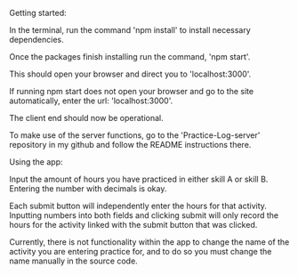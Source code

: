 Getting started:

In the terminal, run the command 'npm install' to install necessary dependencies.

Once the packages finish installing run the command, 'npm start'.

This should open your browser and direct you to 'localhost:3000'.

If running npm start does not open your browser and go to the site automatically, enter the url: 'localhost:3000'.

The client end should now be operational. 

To make use of the server functions, go to the 'Practice-Log-server' repository in my github and follow the README instructions there.

Using the app:

Input the amount of hours you have practiced in either skill A or skill B. Entering the number with decimals is okay. 

Each submit button will independently enter the hours for that activity. Inputting numbers into both fields and clicking submit will only record the hours for the activity linked with the submit button that was clicked.

Currently, there is not functionality within the app to change the name of the activity you are entering practice for, and to do so you must change the name manually in the source code.

